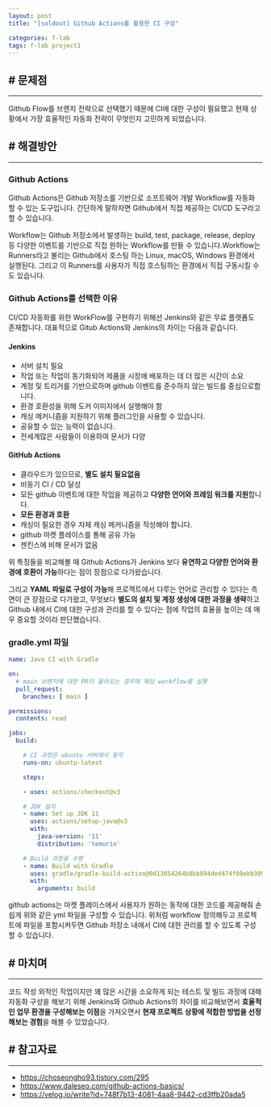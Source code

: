 ```yaml
---
layout: post
title: "[soldout] Github Actions를 활용한 CI 구성"

categories: f-lab
tags: f-lab project1
---
```


## # 문제점
***
Github Flow를 브랜치 전략으로 선택했기 때문에 CI에 대한 구성이 필요했고 현재 상황에서 가장 효율적인 자동화 전략이 무엇인지 고민하게 되었습니다.

## # 해결방안
***
### Github Actions
Github Actions은 Github 저장소를 기반으로 소프트웨어 개발 Workflow를 자동화 할 수 있는 도구입니다. 간단하게 말하자면 Github에서 직접 제공하는 CI/CD 도구라고 할 수 있습니다. 

Workflow는 Github 저장소에서 발생하는 build, test, package, release, deploy 등 다양한 이벤트를 기반으로 직접 원하는 Workflow를 만들 수 있습니다.Workflow는 Runners라고 불리는 Github에서 호스팅 하는 Linux, macOS, Windows 환경에서 실행된다. 그리고 이 Runners를 사용자가 직접 호스팅하는 환경에서 직접 구동시킬 수도 있습니다.


### Github Actions를 선택한 이유

CI/CD 자동화를 위한 WorkFlow를 구현하기 위해선 Jenkins와 같은 무료 플랫폼도 존재합니다. 대표적으로 Gitub Actions와 Jenkins의 차이는 다음과 같습니다.

#### Jenkins
- 서버 설치 필요
- 작업 또는 작업이 동기화되어 제품을 시장에 배포하는 데 더 많은 시간이 소요 
- 계정 및 트리거를 기반으로하며 github 이벤트를 준수하지 않는 빌드를 중심으로합니다.
- 환경 호환성을 위해 도커 이미지에서 실행해야 함
- 캐싱 메커니즘을 지원하기 위해 플러그인을 사용할 수 있습니다.
- 공유할 수 있는 능력이 없습니다.
- 전세계많은 사람들이 이용하여 문서가 다양

#### GitHub Actions
- 클라우드가 있으므로, **별도 설치 필요없음**
- 비동기 CI / CD 달성
- 모든 github 이벤트에 대한 작업을 제공하고 **다양한 언어와 프레임 워크를 지원**합니다.
- **모든 환경과 호환**
- 캐싱이 필요한 경우 자체 캐싱 메커니즘을 작성해야 합니다.
- github 마켓 플레이스를 통해 공유 가능
- 젠킨스에 비해 문서가 없음

위 특징들을 비교해볼 때 Github Actions가 Jenkins 보다 **유연하고 다양한 언어와 환경에 호환이 가능**하다는 점이 장점으로 다가왔습니다. 

그리고 **YAML 파일로 구성이 가능**해 프로젝트에서 다루는 언어로 관리할 수 있다는 측면이 큰 장점으로 다가왔고, 무엇보다 **별도의 설치 및 계정 생성에 대한 과정을 생략**하고 Github 내에서 CI에 대한 구성과 관리를 할 수 있다는 점에 작업의 효율을 높이는 데 매우 중요할 것이라 판단했습니다.

### gradle.yml 파일
```yml
name: Java CI with Gradle

on:
  # main 브랜치에 대한 PR이 올라오는 경우에 해당 workflow를 실행
  pull_request:
    branches: [ main ]

permissions:
  contents: read

jobs:
  build:

    # CI 과정은 ubuntu 서버에서 동작
    runs-on: ubuntu-latest

    steps:

    - uses: actions/checkout@v3

    # JDK 설치
    - name: Set up JDK 11
      uses: actions/setup-java@v3
      with:
        java-version: '11'
        distribution: 'temurin'

    # Build 과정을 수행
    - name: Build with Gradle
      uses: gradle/gradle-build-action@0d13054264b0bb894ded474f08ebb30921341cee
      with:
        arguments: build

```

github actions는 마켓 플레이스에서 사용자가 원하는 동작에 대한 코드를 제공해줘 손 쉽게 위와 같은 yml 파일을 구성할 수 있습니다. 위처럼 workflow 정의해두고 프로젝트에 파일을 포함시켜두면 Github 저장소 내에서 CI에 대한 관리를 할 수 있도록 구성할 수 있습니다.

## # 마치며
***
코드 작성 외적인 작업이지만 꽤 많은 시간을 소요하게 되는 테스트 및 빌드 과정에 대해 자동화 구성을 해보기 위해 Jenkins와 Github Actions의 차이를 비교해보면서 **효율적인 업무 환경을 구성해보는 이점**을 가져오면서 **현재 프로젝트 상황에 적합한 방법을 선정해보는 경험**을 해볼 수 있었습니다.

## # 참고자료
***
- https://choseongho93.tistory.com/295
- https://www.daleseo.com/github-actions-basics/
- https://velog.io/write?id=748f7b13-4081-4aa8-9442-cd3ffb20ada5
